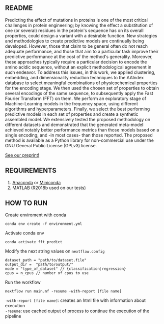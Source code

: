 ## README

Predicting the effect of mutations in proteins is one of the most critical challenges in protein engineering; by knowing the effect a substitution of one (or several) residues in the protein's sequence has on its overall properties, could design a variant with a desirable function. New strategies and methodologies to create predictive models are continually being developed. However, those that claim to be general often do not reach adequate performance, and those that aim to a particular task improve their predictive performance at the cost of the method's generality. Moreover, these approaches typically require a particular decision to encode the amino acidic sequence, without an explicit methodological agreement in such endeavor. To address this issues, in this work, we applied clustering, embedding, and dimensionality reduction techniques to the AAIndex database to select meaningful combinations of physicochemical properties for the encoding stage. We then used the chosen set of properties to obtain several encodings of the same sequence, to subsequently apply the Fast Fourier Transform (FFT) on them. We perform an exploratory stage of Machine-Learning models in the frequency space, using different algorithms and hyperparameters. Finally, we select the best performing predictive models in each set of properties and create a synthetic assembled model. We extensively tested the proposed methodology on different datasets and demonstrated that the generated meta-model achieved notably better performance metrics than those models based on a single encoding, and -in most cases- than those reported. The proposed method is available as a Python library for non-commercial use under the GNU General Public License (GPLv3) license.

[See our preprint!](https://www.researchgate.net/publication/344530124_Combination_of_digital_signal_processing_and_assembled_predictive_models_facilitates_the_rational_design_of_proteins)
## REQUIREMENTS
1. [Anaconda](https://www.anaconda.com/products/individual) or [Miniconda](https://docs.conda.io/en/latest/miniconda.html)
2. MATLAB (R2018b used on our tests)

## HOW TO RUN
Create enviroment with conda
```shell script
conda env create -f environment.yml
```

Activate conda env
```shell script
conda activate fft_predict
```

Modify the next string values on `nextflow.config`
```shell script
dataset_path = "path/to/dataset.file"
output_dir =  "path/to/output/"
mode = "type_of_dataset" // {classification|regression}
cpus = n_cpus // number of cpus to use
```

Run the workflow
```shell script
nextflow run main.nf -resume -with-report [file name]
```
`-with-report [file name]`: creates an html file with information about execution\
`-resume`: use cached output of process to continue the execution of the pipeline

